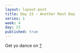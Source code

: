 ```yaml
---
layout: layout-post
title: Day 23 — Another Rest Day
series: 1
week: 4
day: 23
published: true
---
```


<div class="ex_list">

  <div class="ex">
    <div class="name">
      Get yo dance on
      <a href="https://www.youtube.com/watch?v=9bZkp7q19f0" target="_blank">?</a>
    </div>
  </div>




</div>



